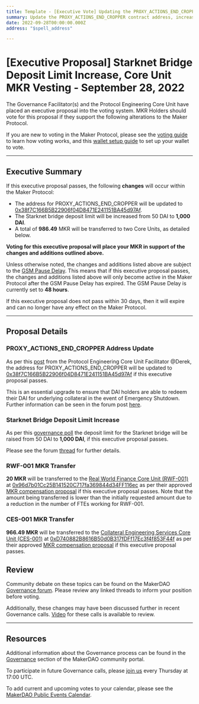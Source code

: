 ```yaml
---
title: Template - [Executive Vote] Updating the PROXY_ACTIONS_END_CROPPER Address, Starknet Bridge Deposit Limit Increase, Core Unit MKR Vesting - September 28, 2022
summary: Update the PROXY_ACTIONS_END_CROPPER contract address, increase the Starknet Bridge deposit limit, MKR vesting transfers for CES-001 and RWF-001.
date: 2022-09-28T00:00:00.000Z
address: "$spell_address"

---
```

# [Executive Proposal] Starknet Bridge Deposit Limit Increase, Core Unit MKR Vesting - September 28, 2022

The Governance Facilitator(s) and the Protocol Engineering Core Unit have placed an executive proposal into the voting system. MKR Holders should vote for this proposal if they support the following alterations to the Maker Protocol.

If you are new to voting in the Maker Protocol, please see the [voting guide](https://community-development.makerdao.com/en/learn/governance/how-voting-works/) to learn how voting works, and this [wallet setup guide](https://community-development.makerdao.com/en/learn/governance/voting-setup/) to set up your wallet to vote.

---

## Executive Summary

If this executive proposal passes, the following **changes** will occur within the Maker Protocol:
- The address for PROXY_ACTIONS_END_CROPPER will be updated to [0x38f7C166B5B22906f04D8471E241151BA45d97Af](https://etherscan.io/address/0x38f7C166B5B22906f04D8471E241151BA45d97Af).
- The Starknet bridge deposit limit will be increased from 50 DAI to **1,000 DAI**.
- A total of **986.49** MKR will be transferred to two Core Units, as detailed below.

**Voting for this executive proposal will place your MKR in support of the changes and additions outlined above.**

Unless otherwise noted, the changes and additions listed above are subject to the [GSM Pause Delay](https://manual.makerdao.com/parameter-index/core/param-gsm-pause-delay). This means that if this executive proposal passes, the changes and additions listed above will only become active in the Maker Protocol after the GSM Pause Delay has expired. The GSM Pause Delay is currently set to **48 hours**.

If this executive proposal does not pass within 30 days, then it will expire and can no longer have any effect on the Maker Protocol.

---

## Proposal Details

### PROXY_ACTIONS_END_CROPPER Address Update

As per this [post](https://forum.makerdao.com/t/28th-september-executive-updating-the-proxy-actions-end-cropper-address/18057) from the Protocol Engineering Core Unit Facilitator @Derek, the address for PROXY_ACTIONS_END_CROPPER will be updated to [0x38f7C166B5B22906f04D8471E241151BA45d97Af](https://etherscan.io/address/0x38f7C166B5B22906f04D8471E241151BA45d97Af) if this executive proposal passes.

This is an essential upgrade to ensure that DAI holders are able to redeem their DAI for underlying collateral in the event of Emergency Shutdown. Further information can be seen in the forum post [here](https://forum.makerdao.com/t/28th-september-executive-updating-the-proxy-actions-end-cropper-address/18057).

### Starknet Bridge Deposit Limit Increase

As per this [governance poll](https://vote.makerdao.com/polling/QmbWkTvW#poll-detail) the deposit limit for the Starknet bridge will be raised from 50 DAI to **1,000 DAI**, if this executive proposal passes.

Please see the forum [thread](https://forum.makerdao.com/t/request-for-poll-starknet-bridge-deposit-limit-and-starknet-teleport-fees/17187) for further details.

### RWF-001 MKR Transfer

**20 MKR** will be transferred to the [Real World Finance Core Unit (RWF-001)](https://mips.makerdao.com/mips/details/MIP39c2SP1) at [0x96d7b01Cc25B141520C717fa369844d34FF116ec](https://etherscan.io/address/0x96d7b01Cc25B141520C717fa369844d34FF116ec) as per their approved [MKR compensation proposal](https://mips.makerdao.com/mips/details/MIP40c3SP38) if this executive proposal passes. Note that the amount being transferred is lower than the initially requested amount due to a reduction in the number of FTEs working for RWF-001.

### CES-001 MKR Transfer

**966.49 MKR** will be transferred to the [Collateral Engineering Services Core Unit (CES-001)](https://mips.makerdao.com/mips/details/MIP39c2SP20) at [0xD740882B8616B50d0B317fDFf17Ec3f4f853F44f](https://etherscan.io/address/0xD740882B8616B50d0B317fDFf17Ec3f4f853F44f) as per their approved [MKR compensation proposal](https://mips.makerdao.com/mips/details/MIP40c3SP30) if this executive proposal passes.

## Review

Community debate on these topics can be found on the MakerDAO [Governance forum](https://forum.makerdao.com/). Please review any linked threads to inform your position before voting.

Additionally, these changes may have been discussed further in recent Governance calls. [Video](https://www.youtube.com/playlist?list=PLLzkWCj8ywWNq5-90-Id6VPSsrk4OWVan) for these calls is available to review.

---

## Resources

Additional information about the Governance process can be found in the [Governance](https://community-development.makerdao.com/en/learn/governance) section of the MakerDAO community portal.

To participate in future Governance calls, please [join us](https://github.com/makerdao/community/tree/master/governance/governance-and-risk-meetings) every Thursday at 17:00 UTC.

To add current and upcoming votes to your calendar, please see the [MakerDAO Public Events Calendar](https://calendar.google.com/calendar/embed?src=makerdao.com_3efhm2ghipksegl009ktniomdk%40group.calendar.google.com&ctz=UTC&mode=week&showCalendars=0&showPrint=0).